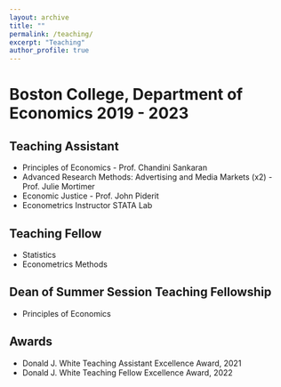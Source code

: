 ```yaml
---
layout: archive
title: ""
permalink: /teaching/
excerpt: "Teaching"
author_profile: true
---
```


Boston College, Department of Economics  2019 - 2023
======

Teaching Assistant
---
- Principles of Economics - Prof. Chandini Sankaran
- Advanced Research Methods: Advertising and Media Markets (x2) - Prof. Julie Mortimer 
- Economic Justice - Prof. John Piderit
- Econometrics Instructor STATA Lab 

Teaching Fellow
---
- Statistics
- Econometrics Methods

Dean of Summer Session Teaching Fellowship
---
- Principles of Economics 

Awards
---
- Donald J. White Teaching Assistant Excellence Award, 2021
- Donald J. White Teaching Fellow Excellence Award, 2022
